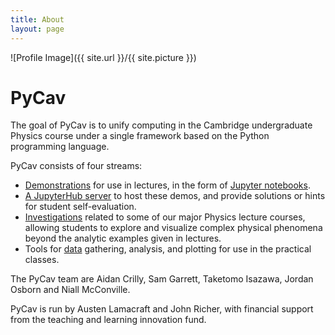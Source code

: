 ```yaml
---
title: About
layout: page
---
```

![Profile Image]({{ site.url }}/{{ site.picture }})

<h1>PyCav </h1>

<p>The goal of PyCav is to unify computing in the Cambridge undergraduate Physics course under a single framework based on the Python programming language.</p>

PyCav consists of four streams:

<ul>

<li><a href="https://github.com/PyCav/Demos">Demonstrations</a> for use in lectures, in the form of <a href="https://github.com/PyCav/Demos">Jupyter notebooks</a>.
</li>

<li><a href="https://pycav.ovh">A JupyterHub server</a> to host these demos, and provide solutions or hints for student self-evaluation.
</li>

 <li><a href="https://github.com/PyCav/Investigations">Investigations</a>  related to some of our major Physics lecture courses, allowing students to explore and visualize complex physical phenomena beyond the analytic examples given in lectures.
</li>

<li> Tools for <a href="https://github.com/PyCav/Data">data</a> gathering, analysis, and plotting for use in the practical classes.
</li>
</ul>

The PyCav team are Aidan Crilly, Sam Garrett, Taketomo Isazawa, Jordan Osborn and Niall McConville.

PyCav is run by Austen Lamacraft and John Richer, with financial support from the teaching and learning innovation fund.
